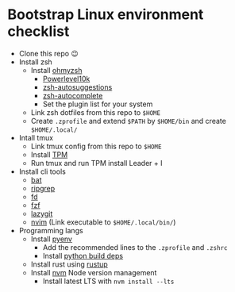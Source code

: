 # Bootstrap Linux environment checklist

- Clone this repo :wink:
- Install zsh
  - Install [ohmyzsh](https://ohmyz.sh/#install)
    - [Powerlevel10k](https://github.com/romkatv/powerlevel10k?tab=readme-ov-file#oh-my-zsh)
    - [zsh-autosuggestions](https://github.com/zsh-users/zsh-autosuggestions)
    - [zsh-autocomplete](https://github.com/marlonrichert/zsh-autocomplete?tab=readme-ov-file#installation--setup)
    - Set the plugin list for your system
  - Link zsh dotfiles from this repo to `$HOME`
  - Create `.zprofile` and extend `$PATH` by `$HOME/bin` and create `$HOME/.local/`
- Intall tmux
  - Link tmux config from this repo to `$HOME`
  - Install [TPM](https://github.com/tmux-plugins/tpm)
  - Run tmux and run TPM install Leader + I
- Install cli tools
  - [bat](https://github.com/sharkdp/bat)
  - [ripgrep](https://github.com/BurntSushi/ripgrep)
  - [fd](https://github.com/sharkdp/fd)
  - [fzf](https://github.com/junegunn/fzf?tab=readme-ov-file#using-git)
  - [lazygit](https://github.com/jesseduffield/lazygit)
  - [nvim](https://github.com/neovim/neovim/releases) (Link executable to `$HOME/.local/bin/`)
- Programming langs
  - Install [pyenv](https://github.com/pyenv/pyenv?tab=readme-ov-file#automatic-installer)
    - Add the recommended lines to the `.zprofile` and `.zshrc`
    - Install [python build deps](https://github.com/pyenv/pyenv/wiki#suggested-build-environment)
  - Install rust using [rustup](https://www.rust-lang.org/tools/install)
  - Install [nvm](https://github.com/nvm-sh/nvm?tab=readme-ov-file#install--update-script) Node version management
    - Install latest LTS with `nvm install --lts`
